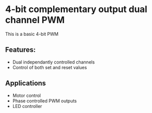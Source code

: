# 4-bit complementary output dual channel PWM

This is a basic 4-bit PWM

## Features:
* Dual independantly controlled channels
* Control of both set and reset values

## Applications
* Motor control
* Phase controlled PWM outputs
* LED controller
